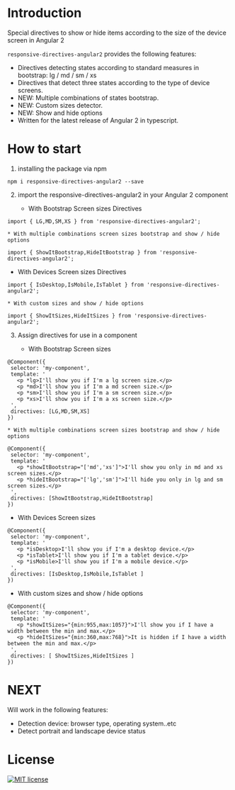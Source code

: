 
# Introduction
Special directives to show or hide items according to the size of the device screen in Angular 2

`responsive-directives-angular2` provides the following features:
 - Directives detecting states according to standard measures in bootstrap: lg / md / sm / xs
 - Directives that detect three states according to the type of device screens.
 - NEW: Multiple combinations of states bootstrap.
 - NEW: Custom sizes detector.
 - NEW: Show and hide options
 - Written for the latest release of Angular 2 in typescript.
 
# How to start
 
1. installing the package via npm 
 ```
npm i responsive-directives-angular2 --save
 ```
 
2. import the responsive-directives-angular2 in your Angular 2 component

   * With Bootstrap Screen sizes  Directives
 ```
import { LG,MD,SM,XS } from 'responsive-directives-angular2';
 ```
    * With multiple combinations screen sizes bootstrap and show / hide options
 ```
import { ShowItBootstrap,HideItBootstrap } from 'responsive-directives-angular2';
 ```
   * With Devices Screen sizes Directives
 ```
import { IsDesktop,IsMobile,IsTablet } from 'responsive-directives-angular2';
 ```
    * With custom sizes and show / hide options
 ```
import { ShowItSizes,HideItSizes } from 'responsive-directives-angular2';
 ```
 
3. Assign directives for use in a component

   * With Bootstrap Screen sizes
 ```
@Component({
  selector: 'my-component',
  template: '
    <p *lg>I'll show you if I'm a lg screen size.</p>
    <p *md>I'll show you if I'm a md screen size.</p>
    <p *sm>I'll show you if I'm a sm screen size.</p>
    <p *xs>I'll show you if I'm a xs screen size.</p>
  ',
  directives: [LG,MD,SM,XS]
})
 ```
    * With multiple combinations screen sizes bootstrap and show / hide options
 ```
@Component({
  selector: 'my-component',
  template: '
    <p *showItBootstrap="['md','xs']">I'll show you only in md and xs screen sizes.</p>
    <p *hideItBootstrap="['lg','sm']">I'll hide you only in lg and sm screen sizes.</p>
  ',
  directives: [ShowItBootstrap,HideItBootstrap]
})
 ```
   * With Devices Screen sizes
 ```
@Component({
  selector: 'my-component',
  template: '
    <p *isDesktop>I'll show you if I'm a desktop device.</p>
    <p *isTablet>I'll show you if I'm a tablet device.</p>
    <p *isMobile>I'll show you if I'm a mobile device.</p>
  ',
  directives: [IsDesktop,IsMobile,IsTablet ]
})
 ```
  * With custom sizes and show / hide options
 ```
@Component({
  selector: 'my-component',
  template: '
    <p *showItSizes="{min:955,max:1057}">I'll show you if I have a width between the min and max.</p>
    <p *hideItSizes="{min:360,max:768}">It is hidden if I have a width between the min and max.</p>
  ',
  directives: [ ShowItSizes,HideItSizes ]
})
 ```

# NEXT 
Will work in the following features:

- Detection device: browser type, operating system..etc
- Detect portrait and landscape device status

# License

[![MIT license](http://img.shields.io/badge/license-MIT-brightgreen.svg)](http://opensource.org/licenses/MIT)
